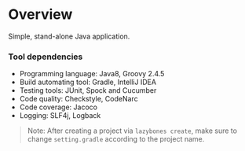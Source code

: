 # Overview
Simple, stand-alone Java application.

### Tool dependencies
 - Programming language: Java8, Groovy 2.4.5
 - Build automating tool: Gradle, IntelliJ IDEA
 - Testing tools: JUnit, Spock and Cucumber
 - Code quality: Checkstyle, CodeNarc
 - Code coverage: Jacoco
 - Logging: SLF4j, Logback

> Note: After creating a project via `lazybones create`, make sure to change `setting.gradle` according to the project name.
